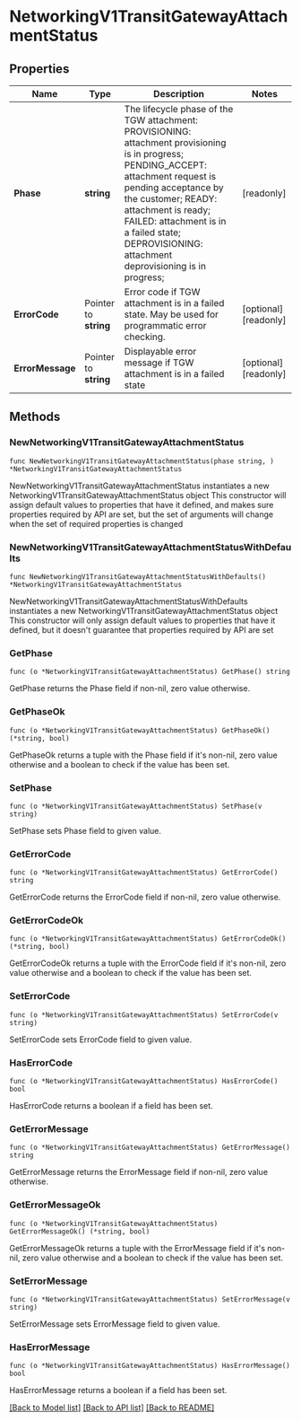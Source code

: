 # NetworkingV1TransitGatewayAttachmentStatus

## Properties

Name | Type | Description | Notes
------------ | ------------- | ------------- | -------------
**Phase** | **string** | The lifecycle phase of the TGW attachment:   PROVISIONING: attachment provisioning is in progress;   PENDING_ACCEPT: attachment request is pending acceptance by the customer;   READY:  attachment is ready;   FAILED: attachment is in a failed state;   DEPROVISIONING: attachment deprovisioning is in progress;  | [readonly] 
**ErrorCode** | Pointer to **string** | Error code if TGW attachment is in a failed state. May be used for programmatic error checking. | [optional] [readonly] 
**ErrorMessage** | Pointer to **string** | Displayable error message if TGW attachment is in a failed state | [optional] [readonly] 

## Methods

### NewNetworkingV1TransitGatewayAttachmentStatus

`func NewNetworkingV1TransitGatewayAttachmentStatus(phase string, ) *NetworkingV1TransitGatewayAttachmentStatus`

NewNetworkingV1TransitGatewayAttachmentStatus instantiates a new NetworkingV1TransitGatewayAttachmentStatus object
This constructor will assign default values to properties that have it defined,
and makes sure properties required by API are set, but the set of arguments
will change when the set of required properties is changed

### NewNetworkingV1TransitGatewayAttachmentStatusWithDefaults

`func NewNetworkingV1TransitGatewayAttachmentStatusWithDefaults() *NetworkingV1TransitGatewayAttachmentStatus`

NewNetworkingV1TransitGatewayAttachmentStatusWithDefaults instantiates a new NetworkingV1TransitGatewayAttachmentStatus object
This constructor will only assign default values to properties that have it defined,
but it doesn't guarantee that properties required by API are set

### GetPhase

`func (o *NetworkingV1TransitGatewayAttachmentStatus) GetPhase() string`

GetPhase returns the Phase field if non-nil, zero value otherwise.

### GetPhaseOk

`func (o *NetworkingV1TransitGatewayAttachmentStatus) GetPhaseOk() (*string, bool)`

GetPhaseOk returns a tuple with the Phase field if it's non-nil, zero value otherwise
and a boolean to check if the value has been set.

### SetPhase

`func (o *NetworkingV1TransitGatewayAttachmentStatus) SetPhase(v string)`

SetPhase sets Phase field to given value.


### GetErrorCode

`func (o *NetworkingV1TransitGatewayAttachmentStatus) GetErrorCode() string`

GetErrorCode returns the ErrorCode field if non-nil, zero value otherwise.

### GetErrorCodeOk

`func (o *NetworkingV1TransitGatewayAttachmentStatus) GetErrorCodeOk() (*string, bool)`

GetErrorCodeOk returns a tuple with the ErrorCode field if it's non-nil, zero value otherwise
and a boolean to check if the value has been set.

### SetErrorCode

`func (o *NetworkingV1TransitGatewayAttachmentStatus) SetErrorCode(v string)`

SetErrorCode sets ErrorCode field to given value.

### HasErrorCode

`func (o *NetworkingV1TransitGatewayAttachmentStatus) HasErrorCode() bool`

HasErrorCode returns a boolean if a field has been set.

### GetErrorMessage

`func (o *NetworkingV1TransitGatewayAttachmentStatus) GetErrorMessage() string`

GetErrorMessage returns the ErrorMessage field if non-nil, zero value otherwise.

### GetErrorMessageOk

`func (o *NetworkingV1TransitGatewayAttachmentStatus) GetErrorMessageOk() (*string, bool)`

GetErrorMessageOk returns a tuple with the ErrorMessage field if it's non-nil, zero value otherwise
and a boolean to check if the value has been set.

### SetErrorMessage

`func (o *NetworkingV1TransitGatewayAttachmentStatus) SetErrorMessage(v string)`

SetErrorMessage sets ErrorMessage field to given value.

### HasErrorMessage

`func (o *NetworkingV1TransitGatewayAttachmentStatus) HasErrorMessage() bool`

HasErrorMessage returns a boolean if a field has been set.


[[Back to Model list]](../README.md#documentation-for-models) [[Back to API list]](../README.md#documentation-for-api-endpoints) [[Back to README]](../README.md)


